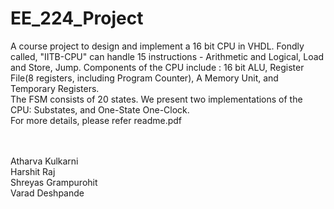 # EE_224_Project
A course project to design and implement a 16 bit CPU in VHDL. Fondly called, "IITB-CPU" can handle 15 instructions - Arithmetic and Logical, Load and Store, Jump. 
Components of the CPU include : 16 bit ALU, Register File(8 registers, including Program Counter), A Memory Unit, and Temporary Registers. 
<br>
The FSM consists of 20 states. We present two implementations of the CPU: Substates, and One-State One-Clock.
<br>
For more details, please refer readme.pdf

<br><br>
Atharva Kulkarni
<br>
Harshit Raj
<br>
Shreyas Grampurohit
<br>
Varad Deshpande
